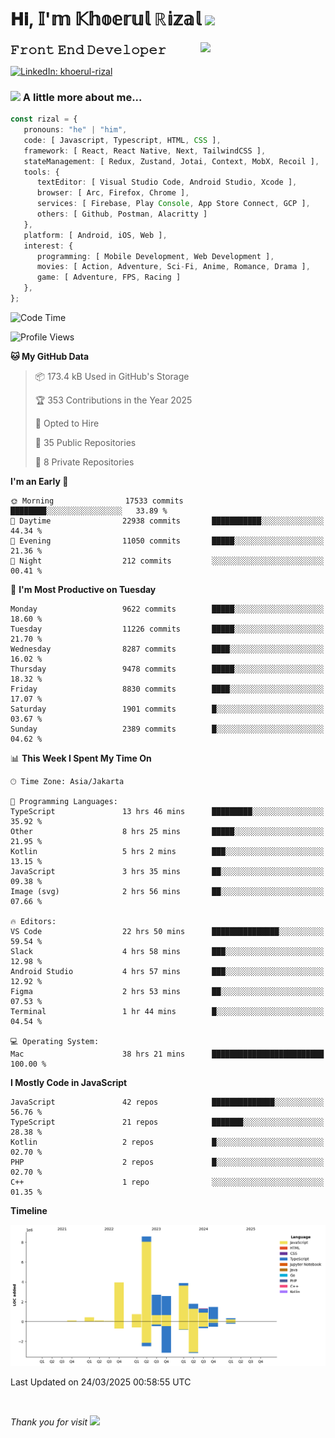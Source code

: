 <h1> 𝐇𝐢, 𝕀'𝕞 𝕂𝕙𝕠𝕖𝕣𝕦𝕝 ℝ𝕚𝕫𝕒𝕝 <img src="https://media.giphy.com/media/mGcNjsfWAjY5AEZNw6/giphy.gif" width="50"></h1>
<img align='right' src="https://media.giphy.com/media/v1.Y2lkPTc5MGI3NjExOWI2ajR2NGJubzBsZHFuaHMwajRrcDNsNXJwOG8yb3F0NjhkNXF4OSZlcD12MV9pbnRlcm5hbF9naWZfYnlfaWQmY3Q9cw/fkZukR450RQ1qnGaq9/giphy.gif" width="200">
<strong style="font-size:20px;">𝙵𝚛𝚘𝚗𝚝 𝙴𝚗𝚍 𝙳𝚎𝚟𝚎𝚕𝚘𝚙𝚎𝚛</strong>
</p></em>

[![LinkedIn: khoerul-rizal](https://img.shields.io/badge/khoerul--rizal-blue?style=flat-square&logo=Linkedin&logoColor=white&link=https://www.linkedin.com/in/khoerul-rizal/)](https://www.linkedin.com/in/khoerul-rizal/)

### <img src="https://media.giphy.com/media/VgCDAzcKvsR6OM0uWg/giphy.gif" width="50"> A little more about me...

```typescript
const rizal = {
   pronouns: "he" | "him",
   code: [ Javascript, Typescript, HTML, CSS ],
   framework: [ React, React Native, Next, TailwindCSS ],
   stateManagement: [ Redux, Zustand, Jotai, Context, MobX, Recoil ],
   tools: {
      textEditor: [ Visual Studio Code, Android Studio, Xcode ],
      browser: [ Arc, Firefox, Chrome ],
      services: [ Firebase, Play Console, App Store Connect, GCP ],
      others: [ Github, Postman, Alacritty ]
   },
   platform: [ Android, iOS, Web ],
   interest: {
      programming: [ Mobile Development, Web Development ],
      movies: [ Action, Adventure, Sci-Fi, Anime, Romance, Drama ],
      game: [ Adventure, FPS, Racing ]
   },
};
```

<!--START_SECTION:waka-->
![Code Time](http://img.shields.io/badge/Code%20Time-2%2C400%20hrs%2025%20mins-blue)

![Profile Views](http://img.shields.io/badge/Profile%20Views-10-blue)

**🐱 My GitHub Data** 

> 📦 173.4 kB Used in GitHub's Storage 
 > 
> 🏆 353 Contributions in the Year 2025
 > 
> 💼 Opted to Hire
 > 
> 📜 35 Public Repositories 
 > 
> 🔑 8 Private Repositories 
 > 
**I'm an Early 🐤** 

```text
🌞 Morning                17533 commits       ████████░░░░░░░░░░░░░░░░░   33.89 % 
🌆 Daytime                22938 commits       ███████████░░░░░░░░░░░░░░   44.34 % 
🌃 Evening                11050 commits       █████░░░░░░░░░░░░░░░░░░░░   21.36 % 
🌙 Night                  212 commits         ░░░░░░░░░░░░░░░░░░░░░░░░░   00.41 % 
```
📅 **I'm Most Productive on Tuesday** 

```text
Monday                   9622 commits        █████░░░░░░░░░░░░░░░░░░░░   18.60 % 
Tuesday                  11226 commits       █████░░░░░░░░░░░░░░░░░░░░   21.70 % 
Wednesday                8287 commits        ████░░░░░░░░░░░░░░░░░░░░░   16.02 % 
Thursday                 9478 commits        █████░░░░░░░░░░░░░░░░░░░░   18.32 % 
Friday                   8830 commits        ████░░░░░░░░░░░░░░░░░░░░░   17.07 % 
Saturday                 1901 commits        █░░░░░░░░░░░░░░░░░░░░░░░░   03.67 % 
Sunday                   2389 commits        █░░░░░░░░░░░░░░░░░░░░░░░░   04.62 % 
```


📊 **This Week I Spent My Time On** 

```text
🕑︎ Time Zone: Asia/Jakarta

💬 Programming Languages: 
TypeScript               13 hrs 46 mins      █████████░░░░░░░░░░░░░░░░   35.92 % 
Other                    8 hrs 25 mins       █████░░░░░░░░░░░░░░░░░░░░   21.95 % 
Kotlin                   5 hrs 2 mins        ███░░░░░░░░░░░░░░░░░░░░░░   13.15 % 
JavaScript               3 hrs 35 mins       ██░░░░░░░░░░░░░░░░░░░░░░░   09.38 % 
Image (svg)              2 hrs 56 mins       ██░░░░░░░░░░░░░░░░░░░░░░░   07.66 % 

🔥 Editors: 
VS Code                  22 hrs 50 mins      ███████████████░░░░░░░░░░   59.54 % 
Slack                    4 hrs 58 mins       ███░░░░░░░░░░░░░░░░░░░░░░   12.98 % 
Android Studio           4 hrs 57 mins       ███░░░░░░░░░░░░░░░░░░░░░░   12.92 % 
Figma                    2 hrs 53 mins       ██░░░░░░░░░░░░░░░░░░░░░░░   07.53 % 
Terminal                 1 hr 44 mins        █░░░░░░░░░░░░░░░░░░░░░░░░   04.54 % 

💻 Operating System: 
Mac                      38 hrs 21 mins      █████████████████████████   100.00 % 
```

**I Mostly Code in JavaScript** 

```text
JavaScript               42 repos            ██████████████░░░░░░░░░░░   56.76 % 
TypeScript               21 repos            ███████░░░░░░░░░░░░░░░░░░   28.38 % 
Kotlin                   2 repos             █░░░░░░░░░░░░░░░░░░░░░░░░   02.70 % 
PHP                      2 repos             █░░░░░░░░░░░░░░░░░░░░░░░░   02.70 % 
C++                      1 repo              ░░░░░░░░░░░░░░░░░░░░░░░░░   01.35 % 
```



**Timeline**

![Lines of Code chart](https://raw.githubusercontent.com/khoerulrizal/khoerulrizal/main/assets/bar_graph.png)


 Last Updated on 24/03/2025 00:58:55 UTC
<!--END_SECTION:waka-->
</details>
<br/>

<em>Thank you for visit</em> <img src="https://media.giphy.com/media/v1.Y2lkPTc5MGI3NjExcHdvNm1qZWtjaGw0ZjdwM3Z3NnY2dHlueTVuODBta2FiY20wM2YybSZlcD12MV9pbnRlcm5hbF9naWZfYnlfaWQmY3Q9cw/tV25tpdKqdFa9x81k2/giphy.gif" width="40">
